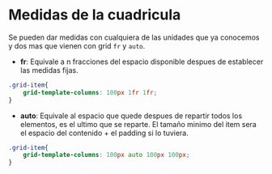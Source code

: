 # Medidas de la cuadricula

Se pueden dar medidas con cualquiera de las unidades que ya conocemos y dos mas que vienen con grid `fr` y `auto`.

+ **fr**: Equivale a n fracciones del espacio disponible despues de establecer las medidas fijas.

```css
.grid-item{
    grid-template-columns: 100px 1fr 1fr;
}
```
+ **auto**: Equivale al espacio que quede despues de repartir todos los elementos, es el ultimo que se reparte. El tamaño minimo del item sera el espacio del contenido + el padding si lo tuviera.

```css
.grid-item{
    grid-template-columns: 100px auto 100px 100px;
}
```

